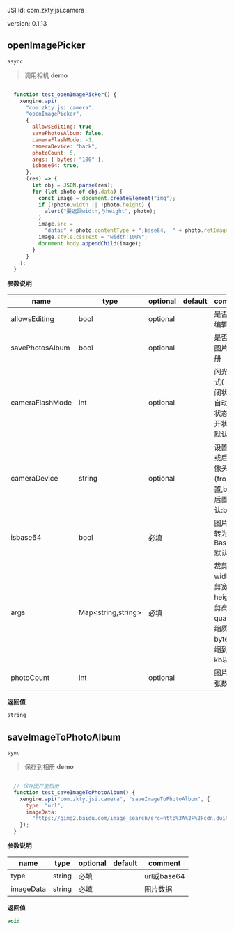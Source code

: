 

JSI Id: com.zkty.jsi.camera

version: 0.1.13



## openImagePicker
`async`
> 调用相机
**demo**
``` js

  function test_openImagePicker() {
    xengine.api(
      "com.zkty.jsi.camera",
      "openImagePicker",
      {
        allowsEditing: true,
        savePhotosAlbum: false,
        cameraFlashMode: -1,
        cameraDevice: "back",
        photoCount: 5,
        args: { bytes: "100" },
        isbase64: true,
      },
      (res) => {
        let obj = JSON.parse(res);
        for (let photo of obj.data) {
          const image = document.createElement("img");
          if (!photo.width || !photo.height) {
            alert("要返回width,与height", photo);
          }
          image.src =
            "data:" + photo.contentType + ";base64,  " + photo.retImage;
          image.style.cssText = "width:100%";
          document.body.appendChild(image);
        }
      }
    );
  }

``` 

**参数说明**

| name                        | type      | optional | default   | comment  |
| --------------------------- | --------- | -------- | --------- |--------- |
| allowsEditing | bool | optional |  | 是否允许编辑 |
| savePhotosAlbum | bool | optional |  | 是否保存图片到相册 |
| cameraFlashMode | int | optional |  | 闪光灯模式(-1:关闭状态,0:自动开关状态,1:打开状态),默认:-1 |
| cameraDevice | string | optional |  | 设置前置或后置摄像头(front:前置,back:后置),默认:back |
| isbase64 | bool | 必填 |  | 图片是否转为Base64,默认:true |
| args | Map\<string,string\> | 必填 |  | 裁剪参数 width:裁剪宽度; height:裁剪高度; quality:压缩质量; bytes:压缩到多少kb以内; |
| photoCount | int | optional |  | 图片选择张数 |
**返回值**
``` js
string
``` 



## saveImageToPhotoAlbum
`sync`
> 保存到相册
**demo**
``` js

  // 保存图片至相册
  function test_saveImageToPhotoAlbum() {
    xengine.api("com.zkty.jsi.camera", "saveImageToPhotoAlbum", {
      type: "url",
      imageData:
        "https://gimg2.baidu.com/image_search/src=http%3A%2F%2Fcdn.duitang.com%2Fuploads%2Fitem%2F201410%2F20%2F20141020162058_UrMNe.jpeg&refer=http%3A%2F%2Fcdn.duitang.com&app=2002&size=f9999,10000&q=a80&n=0&g=0n&fmt=jpeg?sec=1611307946&t=175b540644bac34ec738e48ff42f8034",
    });
  }

``` 

**参数说明**

| name                        | type      | optional | default   | comment  |
| --------------------------- | --------- | -------- | --------- |--------- |
| type | string | 必填 |  | url或base64 |
| imageData | string | 必填 |  | 图片数据 |
**返回值**
``` js
void
``` 


    